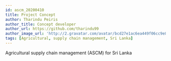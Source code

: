 ```yaml
---
id: ascm_20200410
title: Project Concept
author: Tharindu Peiris
author_title: Concept developer
author_url: https://github.com/tharindu99
author_image_url: 'http://2.gravatar.com/avatar/bcd27e1ac6ea449f06cc9e825d042632'
tags: [Agricultural, supply chain management, Sri Lanka]
---
```


Agricultural supply chain management (ASCM) for Sri Lanka
